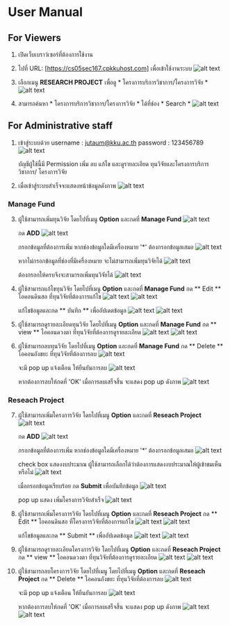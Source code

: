 # User Manual

## For Viewers
1. เปิดเว็บเบราว์เซอร์ที่ต้องการใช้งาน
2. ไปที่ URL: [https://cs05sec167.cpkkuhost.com] เพื่อเข้าใช้งานระบบ
![alt text](../Images/UserManual_images/Home.png)

3. เลือกเมนู **RESEARCH PROJECT** เพื่อดู * โครงการบริการวิชาการ/โครงการวิจัย *
![alt text](../Images/UserManual_images/viewer_rp.png)

4. สามารถค้นหา * โครงการบริการวิชาการ/โครงการวิจัย * ได้ที่ช่อง * Search *
![alt text](../Images/UserManual_images/viewer_search.png)


## For Administrative staff
1. เข้าสู่ระบบด้วย 
    username : jutaum@kku.ac.th
    password : 123456789
![alt text](../Images/UserManual_images/Login_staff.png)

    บัญชีผู้ใช้นี้มี Permission เพิ่ม ลบ แก้ไข และดูรายละเอียด ทุนวิจัยและโครงการบริการวิชาการ/ โครงการวิจัย

2. เมื่อเข้าสู่ระบบสำเร็จจะแสดงหน้าข้อมูลดังภาพ
![alt text](../Images/UserManual_images/Successfully_login_staff.png)

### Manage Fund

3. ผู้ใช้สามารถเพิ่มทุนวิจัย โดยไปที่เมนู **Option** และกดที่ **Manage Fund**
![alt text](../Images/UserManual_images/ManageFund1.png)

    กด **ADD**
    ![alt text](../Images/UserManual_images/AddFund1.png)

    กรอกข้อมูลที่ต้องการเพิ่ม หากช่องข้อมูลใดมีเครื่องหมาย '*' ต้องกรอกข้อมูลเสมอ
    ![alt text](../Images/UserManual_images/AddFund2.png)

    หากไม่กรอกข้อมูลที่ช่องที่มีเครื่องหมาย จะไม่สามารถเพิ่มทุนวิจัยได้
    ![alt text](../Images/UserManual_images/AddFundError.png)

    ต้องกรอกให้ครบจึงจะสามารถเพิ่มทุนวิจัยได้
    ![alt text](../Images/UserManual_images/AddFund3.png)

4. ผู้ใช้สามารถแก้ไขทุนวิจัย โดยไปที่เมนู **Option** และกดที่ **Manage Fund**
    กด ** Edit ** ไอคอนดินสอ ที่ทุนวิจัยที่ต้องการแก้ไข 
    ![alt text](../Images/UserManual_images/EditFund1.png)
    ![alt text](../Images/UserManual_images/EditFund2.png)

    แก้ไขข้อมูลและกด ** บันทึก ** เพื่ออัปเดตข้อมูล
    ![alt text](../Images/UserManual_images/EditFund3.png)
    ![alt text](../Images/UserManual_images/EditFund4.png)

5. ผู้ใช้สามารถดูรายละเอียดทุนวิจัย โดยไปที่เมนู **Option** และกดที่ **Manage Fund**
    กด ** view ** ไอคอนดวงตา ที่ทุนวิจัยที่ต้องการดูรายละเอียด
    ![alt text](../Images/UserManual_images/viewFund1.png)
    ![alt text](../Images/UserManual_images/viewFund2.png)

6. ผู้ใช้สามารถลบทุนวิจัย โดยไปที่เมนู **Option** และกดที่ **Manage Fund**
    กด ** Delete ** ไอคอนถังขยะ ที่ทุนวิจัยที่ต้องการลบ
    ![alt text](../Images/UserManual_images/DeleteFund1.png)

    จะมี pop up แจ้งเตือน ให้ยืนยันการลบ
    ![alt text](../Images/UserManual_images/DeleteFund2.png)

    หากต้องการลบให้กดที่ 'OK' เมื่อการลบเสร็จสิ้น จะแสดง pop up ดังภาพ
    ![alt text](../Images/UserManual_images/DeleteFund3.png)


### Reseach Project

7. ผู้ใช้สามารถเพิ่มโครงการวิจัย โดยไปที่เมนู **Option** และกดที่ **Reseach Project**
    ![alt text](../Images/UserManual_images/ResearchProject.png)

    กด **ADD**
    ![alt text](../Images/UserManual_images/Addrp1.png)

    กรอกข้อมูลที่ต้องการเพิ่ม หากช่องข้อมูลใดมีเครื่องหมาย '*' ต้องกรอกข้อมูลเสมอ
    ![alt text](../Images/UserManual_images/Addrp2.png)

    check box แสดงงบประมาณ ผู้ใช้สามารถเลือกได้ว่าต้องการแสดงงบประมาณให้ผู้เข้าชมเห็นหรือไม่
    ![alt text](../Images/UserManual_images/Addrp3.png)

    เมื่อกรอกข้อมูลเรียบร้อย กด **Submit** เพื่อบันทึกข้อมูล
    ![alt text](../Images/UserManual_images/Addrp4.png)

    pop up แสดง เพิ่มโครงการวิจัยสำเร็จ
    ![alt text](../Images/UserManual_images/Addrp5.png)

8. ผู้ใช้สามารถเพิ่มโครงการวิจัย โดยไปที่เมนู **Option** และกดที่ **Reseach Project**
    กด ** Edit ** ไอคอนดินสอ ที่โครงการวิจัยที่ต้องการแก้ไข 
    ![alt text](../Images/UserManual_images/Editrp1.png)
    ![alt text](../Images/UserManual_images/Editrp2.png)

    แก้ไขข้อมูลและกด ** Submit ** เพื่ออัปเดตข้อมูล
    ![alt text](../Images/UserManual_images/Editrp3.png)
    ![alt text](../Images/UserManual_images/Editrp4.png)

9. ผู้ใช้สามารถดูรายละเอียดโครงการวิจัย โดยไปที่เมนู **Option** และกดที่ **Reseach Project**
    กด ** view ** ไอคอนดวงตา ที่ทุนวิจัยที่ต้องการดูรายละเอียด
    ![alt text](../Images/UserManual_images/viewrp1.png)
    ![alt text](../Images/UserManual_images/viewrp2.png)

6. ผู้ใช้สามารถลบโครงการวิจัย โดยไปที่เมนู โดยไปที่เมนู **Option** และกดที่ **Reseach Project**
    กด ** Delete ** ไอคอนถังขยะ ที่ทุนวิจัยที่ต้องการลบ
    ![alt text](../Images/UserManual_images/Deleterp1.png)

    จะมี pop up แจ้งเตือน ให้ยืนยันการลบ
    ![alt text](../Images/UserManual_images/Deleterp2.png)

    หากต้องการลบให้กดที่ 'OK' เมื่อการลบเสร็จสิ้น จะแสดง pop up ดังภาพ
    ![alt text](../Images/UserManual_images/Deleterp3.png)
    ![alt text](../Images/UserManual_images/Editrp4.png)